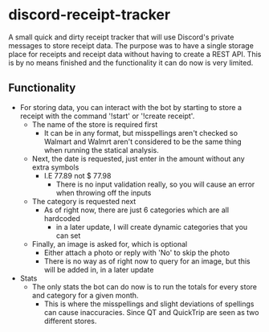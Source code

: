 # discord-receipt-tracker
A small quick and dirty receipt tracker that will use Discord's private messages to store receipt data. 
The purpose was to have a single storage place for receipts and receipt data without having to create a REST API. 
This is by no means finished and the functionality it can do now is very limited.

## Functionality ##
 - For storing data, you can interact with the bot by starting to store a receipt with the command '!start' or '!create receipt'.
    - The name of the store is required first
        - It can be in any format, but misspellings aren't checked so Walmart and Walmrt aren't considered to be the same thing when running the statical analysis. 
    - Next, the date is requested, just enter in the amount without any extra symbols
        - I.E 77.89 not $ 77.98
            - There is no input validation really, so you will cause an error when throwing off the inputs
    - The category is requested next
        - As of right now, there are just 6 categories which are all hardcoded
            - in a later update, I will create dynamic categories that you can set
    - Finally, an image is asked for, which is optional
        - Either attach a photo or reply with 'No' to skip the photo
        - There is no way as of right now to query for an image, but this will be added in, in a later update
- Stats
    - The only stats the bot can do now is to run the totals for every store and category for a given month. 
        - This is where the misspellings and slight deviations of spellings can cause inaccuracies. Since QT and QuickTrip are seen as two different stores.